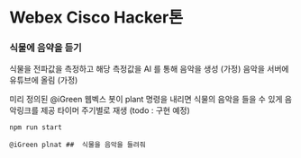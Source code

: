 # Webex Cisco Hacker톤 

### 식물에 음약을 듣기

식물을 전파값을 측정하고 
해당 측정값을 AI 를 통해 음악을 생성 (가정)
음악을 서버에 유튜브에 올림 (가정)

미리 정의된 @iGreen 웹벡스 봇이 plant 명령을 내리면 식물의 음악을 들을 수 있게 음악링크를 제공
타이머 주기별로 재생 (todo : 구현 예정)


```
npm run start

@iGreen plnat ##  식물을 음악을 들려줘
```
